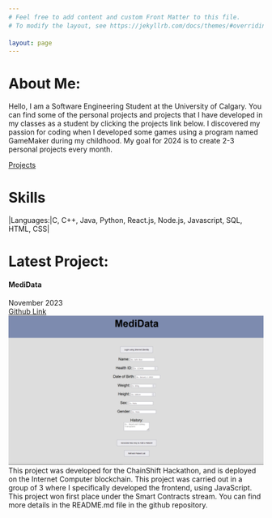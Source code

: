 ```yaml
---
# Feel free to add content and custom Front Matter to this file.
# To modify the layout, see https://jekyllrb.com/docs/themes/#overriding-theme-defaults

layout: page
---
```

# About Me:
Hello, I am a Software Engineering Student at the University of Calgary. You can find some of the personal projects and projects that I have developed
    in my classes as a student by clicking the projects link below. I discovered my passion for coding when I developed some games using a program named GameMaker during my childhood. My goal for 2024 is to create 2-3 personal projects every month.


[Projects](/projects/)


# Skills

|Languages:|C, C++, Java, Python, React.js, Node.js, Javascript, SQL, HTML, CSS|

# Latest Project:
#### MediData
November 2023  
[Github Link](https://github.com/SYS-NG/MediData/)  
![](/assets/MediData.png)  
This project was developed for the ChainShift Hackathon, and is deployed on the Internet Computer blockchain. This project was carried out in a group of 3 where I specifically developed the frontend, using JavaScript. This project won first place under the Smart Contracts stream. You can find more details in the README.md file in the github repository.
